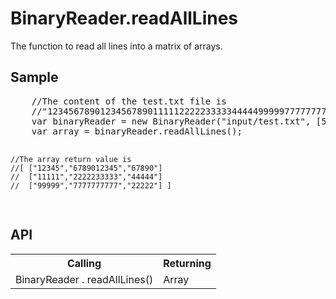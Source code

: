 <H1>BinaryReader.readAllLines</H1>

The function to read all lines into a matrix of arrays.

<h2>Sample</h2>
<pre>
	//The content of the test.txt file is 
	//"123456789012345678901111122222333334444499999777777777722222"
	var binaryReader = new BinaryReader("input/test.txt", [5,10,5], ["MS932","MS932","MS932"], 10); 
	var array = binaryReader.readAllLines();	

	//The array return value is
	//[ ["12345","6789012345","67890"]
	//  ["11111","2222233333","44444"]
	//  ["99999","7777777777","22222"] ]
</pre>

<h2>API</h2>

<table>
<tr><th>Calling</th><th>Returning</th></tr>
<tr><td>BinaryReader . readAllLines()</td><td>Array</td></tr>
</table>

